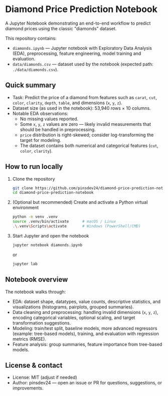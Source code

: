 # Diamond Price Prediction Notebook

A Jupyter Notebook demonstrating an end-to-end workflow to predict diamond prices using the classic "diamonds" dataset.

This repository contains:
- `diamonds.ipynb` — Jupyter notebook with Exploratory Data Analysis (EDA), preprocessing, feature engineering, model training and evaluation.
- `data/diamonds.csv` — dataset used by the notebook (expected path: `./data/diamonds.csv`).

## Quick summary
- Task: Predict the price of a diamond from features such as `carat`, `cut`, `color`, `clarity`, `depth`, `table`, and dimensions (`x`, `y`, `z`).
- Dataset size (as used in the notebook): 53,940 rows × 10 columns.
- Notable EDA observations:
  - No missing values reported.
  - Some `x`, `y`, `z` values are zero — likely invalid measurements that should be handled in preprocessing.
  - `price` distribution is right-skewed; consider log-transforming the target for modeling.
  - The dataset contains both numerical and categorical features (`cut`, `color`, `clarity`).

## How to run locally

1. Clone the repository
   ```bash
   git clone https://github.com/pinsdev24/diamond-price-prediction-notebook.git
   cd diamond-price-prediction-notebook
   ```

2. (Optional but recommended) Create and activate a Python virtual environment
   ```bash
   python -m venv .venv
   source .venv/bin/activate      # macOS / Linux
   .\.venv\Scripts\activate       # Windows (PowerShell/CMD)
   ```
3. Start Jupyter and open the notebook
   ```bash
   jupyter notebook diamonds.ipynb
   ```
   or
   ```bash
   jupyter lab
   ```

## Notebook overview

The notebook walks through:
- EDA: dataset shape, datatypes, value counts, descriptive statistics, and visualizations (histograms, pairplots, grouped summaries).
- Data cleaning and preprocessing: handling invalid dimensions (`x`, `y`, `z`), encoding categorical variables, optional scaling, and target transformation suggestions.
- Modeling: train/test split, baseline models, more advanced regressors (example: tree-based models), training, and evaluation with regression metrics (RMSE).
- Feature analysis: group summaries, feature importance from tree-based models.

## License & contact
- License: MIT (adjust if needed)
- Author: pinsdev24 — open an issue or PR for questions, suggestions, or improvements.
